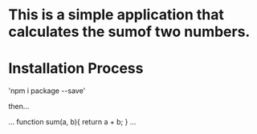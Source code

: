 # This is a simple application that calculates the sumof two numbers.


# Installation Process

'npm i package --save'

then...

...
function sum(a, b){
      return a + b;
}
...

